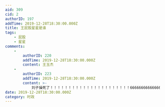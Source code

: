 ```yaml
---
aid: 309
cid: 2
authorID: 197
addTime: 2019-12-28T18:30:00.000Z
title: 王屁股星星是谁
tags:
    - 屁股
    - 星星
comments:
    -
        authorID: 220
        addTime: 2019-12-28T18:30:00.000Z
        content: 王玉杰
    -
        authorID: 223
        addTime: 2019-12-28T18:30:00.000Z
        content: >-
            刘子操死了！！！！！！！！！！！！！！！！！！！！！！6666666666666666666666666666666666666666是少时诵诗书所所所所所所所所所所所所所所所所所所所所所所所所所所所所所所所所所所所所所所所所所所所所所所所vfsdkfhowshfos时间飞速度我撒娇佛我安居客时间飞速度建设的监管is人很多软件
date: 2019-12-28T18:30:00.000Z
category: 时政
---
```



